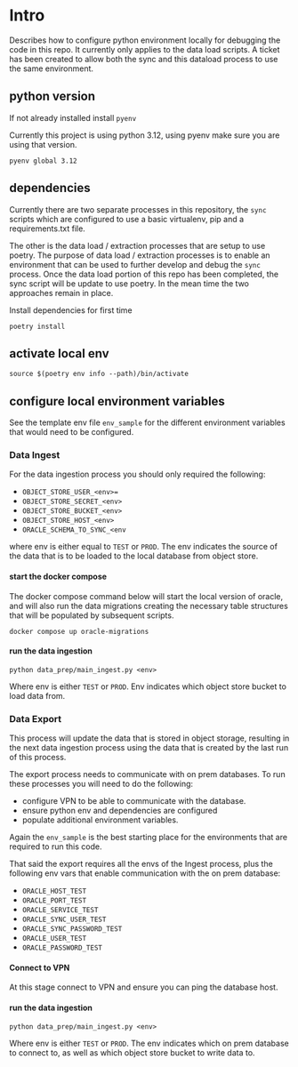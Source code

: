 # Intro

Describes how to configure python environment locally for debugging the code
in this repo.  It currently only applies to the data load scripts.  A ticket has
been created to allow both the sync and this dataload process to use the same
environment.

## python version

If not already installed install `pyenv`

Currently this project is using python 3.12, using pyenv make sure you are
using that version.

`pyenv global 3.12`

## dependencies

Currently there are two separate processes in this repository, the `sync` scripts
which are configured to use a basic virtualenv, pip and a requirements.txt file.

The other is the data load / extraction processes that are setup to use poetry.
The purpose of data load / extraction processes is to enable an environment that
can be used to further develop and debug the `sync` process.  Once the data load
portion of this repo has been completed, the sync script will be update to use
poetry.  In the mean time the two approaches remain in place.

Install dependencies for first time

`poetry install`

## activate local env

`source $(poetry env info --path)/bin/activate`

## configure local environment variables

See the template env file `env_sample` for the different environment variables
that would need to be configured.

### Data Ingest

For the data ingestion process you should only required the following:

* `OBJECT_STORE_USER_<env>=`
* `OBJECT_STORE_SECRET_<env>`
* `OBJECT_STORE_BUCKET_<env>`
* `OBJECT_STORE_HOST_<env>`
* `ORACLE_SCHEMA_TO_SYNC_<env`

where env is either equal to `TEST` or `PROD`.  The env indicates the source of
the data that is to be loaded to the local database from object store.

#### start the docker compose

The docker compose command below will start the local version of oracle, and
will also run the data migrations creating the necessary table structures that
will be populated by subsequent scripts.

`docker compose up oracle-migrations`

#### run the data ingestion

`python data_prep/main_ingest.py <env>`

Where env is either `TEST` or `PROD`.  Env indicates which object store bucket
to load data from.

### Data Export

This process will update the data that is stored in object storage, resulting
in the next data ingestion process using the data that is created by the last
run of this process.

The export process needs to communicate with on prem databases.  To run these
processes you will need to do the following:

* configure VPN to be able to communicate with the database.
* ensure python env and dependencies are configured
* populate additional environment variables.

Again the `env_sample` is the best starting place for the environments that are
required to run this code.

That said the export requires all the envs of the Ingest process, plus the
following env vars that enable communication with the on prem database:

* `ORACLE_HOST_TEST`
* `ORACLE_PORT_TEST`
* `ORACLE_SERVICE_TEST`
* `ORACLE_SYNC_USER_TEST`
* `ORACLE_SYNC_PASSWORD_TEST`
* `ORACLE_USER_TEST`
* `ORACLE_PASSWORD_TEST`

#### Connect to VPN

At this stage connect to VPN and ensure you can ping the database host.

#### run the data ingestion

`python data_prep/main_ingest.py <env>`

Where env is either `TEST` or `PROD`.  The env indicates which on prem database
to connect to, as well as which object store bucket to write data to.
